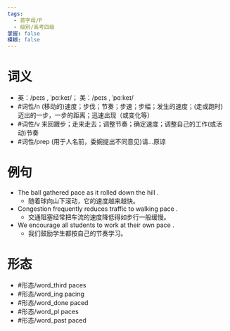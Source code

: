 ```yaml
---
tags:
  - 首字母/P
  - 级别/高考四级
掌握: false
模糊: false
---
```

# 词义
- 英：/peɪs , ˈpɑːkeɪ/； 美：/peɪs , ˈpɑːkeɪ/
- #词性/n  (移动的)速度；步伐；节奏；步速；步幅；发生的速度；(走或跑时)迈出的一步，一步的距离；迅速出现（或变化等）
- #词性/v  来回踱步；走来走去；调整节奏；确定速度；调整自己的工作(或活动)节奏
- #词性/prep  (用于人名前，委婉提出不同意见)请…原谅
# 例句
- The ball gathered pace as it rolled down the hill .
	- 随着球向山下滚动，它的速度越来越快。
- Congestion frequently reduces traffic to walking pace .
	- 交通阻塞经常把车流的速度降低得如步行一般缓慢。
- We encourage all students to work at their own pace .
	- 我们鼓励学生都按自己的节奏学习。
# 形态
- #形态/word_third paces
- #形态/word_ing pacing
- #形态/word_done paced
- #形态/word_pl paces
- #形态/word_past paced
